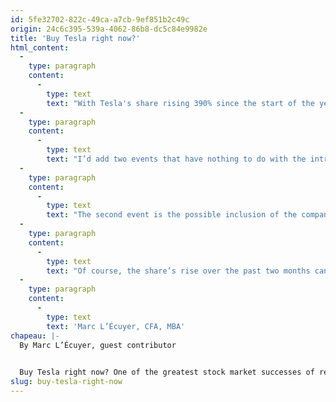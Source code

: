 ```yaml
---
id: 5fe32702-822c-49ca-a7cb-9ef851b2c49c
origin: 24c6c395-539a-4062-86b8-dc5c84e9982e
title: 'Buy Tesla right now?'
html_content:
  -
    type: paragraph
    content:
      -
        type: text
        text: "With Tesla's share rising 390% since the start of the year, shareholders have benefited greatly from the trend towards the electrification of transportation. Since going public in 2010 at a price of $17, the stock has risen 62% annually to reach more than $2,000 as of this writing. The stockhas doubled in the past two months. It’s precisely this latest increase that prompts us to be cautious because in our opinion it’s more justified by the investors’ behaviour than by the company's growth prospects. I invite you to read or reread Philippe Leblanc's last monthly post (link) and you’ll be able to draw a parallel with the Tesla stock."
  -
    type: paragraph
    content:
      -
        type: text
        text: "I’d add two events that have nothing to do with the intrinsic value of the company. The first is the company's 5-for-1 stock split announced on August 11. Now that it’s possible to buy fractions of shares in several brokerage firms, it’s unlikely that a price of US$400 per share will significantly increase the demand for the company's shares compared to a price of US$2,000 per share. In any case, this is certainly not news that changes our estimate of the intrinsic worth of the company. We therefore don’t understand the 13% increase in the share price the day after this announcement."
  -
    type: paragraph
    content:
      -
        type: text
        text: "The second event is the possible inclusion of the company in the S&P 500 Index following the publication of earnings for a fourth consecutive quarter. The inclusion of the stock in this index would have a significant impact on demand for Tesla shares. It’s difficult to calculate the demand from passive investors who aim to replicate the composition of the index, but some analysts anticipate that 20% to 25% of freely traded stocks could end up in index managers’ hands. At the current price, this would represent a demand of approximately US$65 billion. In my opinion, some investors are probably trying to take advantage of this demand by buying stocks in anticipation of reselling them to index managers who will be forced to buy if there’s an announcement of the stock's inclusion in the index. This situation is unheard of as the company is now the eighth largest US company behind the tech giants, Berkshire Hathaway, Visa and Johnson and Johnson."
  -
    type: paragraph
    content:
      -
        type: text
        text: "Of course, the share’s rise over the past two months can surely be justified, and analysts have plenty of arguments to justify it. Many argue that Tesla should be viewed as a technology company and not an auto maker or even as an energy company because it produces batteries for power producers. Without passing judgment on the validity of these arguments, we’d instead tend to take risks into account in our valuation of the company and understand that certain one-off events currently affect the price of the security without changing our estimate of the intrinsic value of the company. Without making a formal recommendation, we’d be tempted to recommend that investors buy a Tesla instead of the company's stock, even though we generally view buying a car as a poor investment."
  -
    type: paragraph
    content:
      -
        type: text
        text: 'Marc L’Écuyer, CFA, MBA'
chapeau: |-
  By Marc L’Écuyer, guest contributor
   

  Buy Tesla right now? One of the greatest stock market successes of recent years is undoubtedly Tesla. The company founded by visionary Elon Musk has greatly promoted the adoption of electric vehicles as a viable alternative to combustion engine cars. Initially developing a niche product for early stage buyers, the company has been able to lower battery production costs while improving battery performance, which now enables mass adoption. One can debate the economic attractiveness of buying an electric car today, but I believe that debate will be resolved in five or ten years, when the production costs of electric cars will decrease and the performance of batteries will increase. Few today doubt that a significant portion of future auto sales will come from battery-powered cars. While some may still doubt it, it’s interesting to note that in Norway, a pioneering country in this domain, 65% of car sales since the start of 2020 involve electric or rechargeable vehicles.
slug: buy-tesla-right-now
---
```

